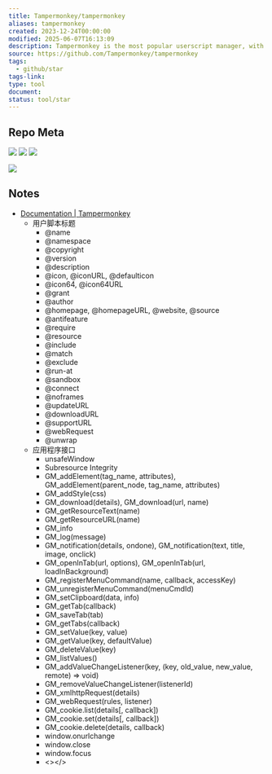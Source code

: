```yaml
---
title: Tampermonkey/tampermonkey
aliases: tampermonkey
created: 2023-12-24T00:00:00
modified: 2025-06-07T16:13:09
description: Tampermonkey is the most popular userscript manager, with over 10 million users. It's available for Chrome, Microsoft Edge, Safari, Opera Next, and Firefox.
source: https://github.com/Tampermonkey/tampermonkey
tags:
  - github/star
tags-link: 
type: tool
document: 
status: tool/star
---
```


## Repo Meta

![](https://img.shields.io/github/stars/Tampermonkey/tampermonkey?style=for-the-badge&label=stars) ![](https://img.shields.io/github/repo-size/Tampermonkey/tampermonkey?style=for-the-badge&label=size) ![](https://img.shields.io/github/created-at/Tampermonkey/tampermonkey?style=for-the-badge&label=since)

[![](https://github-readme-stats.vercel.app/api/pin/?username=Tampermonkey&repo=tampermonkey&bg_color=00000000)](https://github.com/Tampermonkey/tampermonkey)

## Notes

  - [Documentation | Tampermonkey](https://www.tampermonkey.net/documentation.php)
    - 用户脚本标题
      - @name
      - @namespace
      - @copyright
      - @version
      - @description
      - @icon, @iconURL, @defaulticon
      - @icon64, @icon64URL
      - @grant
      - @author
      - @homepage, @homepageURL, @website, @source
      - @antifeature
      - @require
      - @resource
      - @include
      - @match
      - @exclude
      - @run-at
      - @sandbox
      - @connect
      - @noframes
      - @updateURL
      - @downloadURL
      - @supportURL
      - @webRequest
      - @unwrap
    - 应用程序接口
      - unsafeWindow
      - Subresource Integrity
      - GM_addElement(tag_name, attributes), GM_addElement(parent_node, tag_name, attributes)
      - GM_addStyle(css)
      - GM_download(details), GM_download(url, name)
      - GM_getResourceText(name)
      - GM_getResourceURL(name)
      - GM_info
      - GM_log(message)
      - GM_notification(details, ondone), GM_notification(text, title, image, onclick)
      - GM_openInTab(url, options), GM_openInTab(url, loadInBackground)
      - GM_registerMenuCommand(name, callback, accessKey)
      - GM_unregisterMenuCommand(menuCmdId)
      - GM_setClipboard(data, info)
      - GM_getTab(callback)
      - GM_saveTab(tab)
      - GM_getTabs(callback)
      - GM_setValue(key, value)
      - GM_getValue(key, defaultValue)
      - GM_deleteValue(key)
      - GM_listValues()
      - GM_addValueChangeListener(key, (key, old_value, new_value, remote) => void)
      - GM_removeValueChangeListener(listenerId)
      - GM_xmlhttpRequest(details)
      - GM_webRequest(rules, listener)
      - GM_cookie.list(details[, callback])
      - GM_cookie.set(details[, callback])
      - GM_cookie.delete(details, callback)
      - window.onurlchange
      - window.close
      - window.focus
      - <><![CDATA[...]]></>
